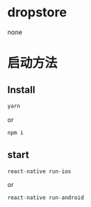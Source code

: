 # dropstore
none
# 启动方法

## Install

```js
yarn 
```
or
```js
npm i 
```

## start

```js
react-native run-ios
```
or
```js
react-native run-android 
```


